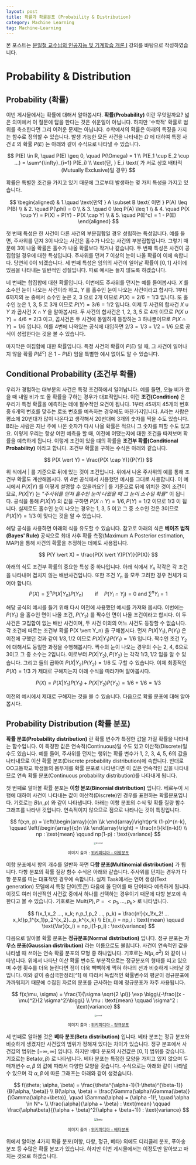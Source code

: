 ```yaml
---
layout: post
title: 확률과 확률분포 (Probability & Distribution)
category: Machine Learning
tag: Machine-Learning
---
```


 본 포스트는  [문일철 교수님의 인공지능 및 기계학습 개론 I](https://www.edwith.org/machinelearning1_17/joinLectures/9738) 강의를 바탕으로 작성하였습니다.



# Probability & Distribution

## Probability (확률)

이번 게시물에서는 확률에 대해서 알아봅시다. **확률(Probability)** 이란 무엇일까요? 넓은 의미에서 이 질문에 답을 한다는 것은 쉬운일이 아닙니다. 하지만 '수학적' 확률로 범위를 축소한다면 그리 어려운 문제는 아닙니다. 수학에서의 확률은 아래의 특징을 가지는 함수로 정의할 수 있습니다. 발생 가능한 모든 사건을 나타내는 $\Omega$ 에 대하여 특정 사건 $E$ 의 확률 $P(E)$ 는 아래와 같이 수식으로 나타낼 수 있습니다.



$$
P(E) \in R, \quad P(E) \geq 0, \quad P(\Omega) = 1 \\
P(E_1 \cup E_2 \cup ...) = \sum^{\infty}_{i=1} P(E_i) \\
\text{단, } E_i \text{ 가 서로 상호 배타적(Mutually Exclusive)일 경우}
$$



확률은 특별한 조건을 가지고 있기 때문에 그로부터 발생하는 몇 가지 특성을 가지고 있습니다.




$$
\begin{aligned}
& 1.\quad \text{만약 } A \subset B \text{ 이면 } P(A) \leq P(B) \\
& 2. \quad P(\phi) = 0 \\
& 3. \quad 0 \leq P(A) \leq 1 \\
& 4. \quad P(X \cup Y) = P(X) + P(Y) - P(X \cap Y) \\
& 5. \quad P(E^c) = 1 - P(E)
\end{aligned}
$$



첫 번째 특성은 한 사건이 다른 사건의 부분집합일 경우 성립하는 특성입니다. 예를 들면, 주사위를 던져 3이 나오는 사건은 홀수가 나오는 사건의 부분집합입니다. 그렇기 때문에 3이 나올 확률은 홀수가 나올 확률보다 작거나 같습니다. 두 번째 특성은 사건이 공집합일 경우에 대한 특성입니다. 주사위를 던져 7 이상의 눈이 나올 확률이 이에 속합니다. 당연히 0이 되겠습니다. 세 번째 특성은 임의의 사건이 일어날 확률이 $[0,1]$ 사이에 있음을 나타내는 일반적인 성질입니다. 따로 예시는 들지 않도록 하겠습니다.

네 번째는 합집합에 대한 확률입니다. 이번에도 주사위를 던지는 예를 들어봅시다. $X$ 를 소수인 눈이 나오는 사건이라 하고, $Y$ 를 홀수인 눈이 나오는 사건이라고 합시다. 1부터 6까지의 눈 중에서 소수인 눈은 2, 3 으로 2개 이므로 $P(X) = 2/6 =1/3$ 입니다. 또 홀수인 눈은 1, 3, 5 로 3개 이므로 $P(Y) = 3/6 = 1/2$ 입니다. 이제 두 사건의 합사건 $X \cup Y$ 과 곱사건 $X \cap Y$ 을 알아봅시다. 두 사건의 합사건은 1, 2, 3, 5 로 4개 이므로 $P(X \cup Y) = 4/6 = 2/3$ 이고, 곱사건은 두 사건에 동일하게 등장하는 3 하나뿐이므로 $P(X \cap Y) = 1/6$ 입니다. 이를 4번에 나와있는 공식에 대입하면 $2/3 = 1/3 + 1/2 - 1/6$ 으로 공식이 성립한다는 것을 볼 수 있습니다.

마지막은 여집합에 대한 확률입니다. 특정 사건의 확률이 $P(E)$ 일 때, 그 사건이 일어나지 않을 확률 $P(E^c)$ 은 $1 - P(E)$ 임을 특별한 예시 없이도 알 수 있습니다. 



## Conditional Probability (조건부 확률)

우리가 경험하는 대부분의 사건은 특정 조건하에서 일어납니다. 예를 들면, 오늘 비가 왔을 때 내일 비가 또 올 확률을 구하는 경우가 대표적입니다. 이런 **조건(Condition)** 은 우리가 특정 확률을 예측하는 데에 필수적인 요건이 됩니다. 1부터 45까지 45개의 번호 중 6개의 번호를 맞추는 로또 번호를 예측하는 경우에도 마찬가지입니다. A라는 사람은 평소에 20번대가 많이 나온다고 생각해서 20번대에 3개의 숫자를 찍을 수도 있습니다. B라는 사람은 지난 주에 나온 숫자가 다시 나올 확률은 적으니 그 숫자를 피할 수도 있고요. 이렇게 우리는 항상 어떤 예측을 할 때, 이전에 어땠는지에 대한 조건을 따져보며 확률을 예측하게 됩니다. 이렇게 조건이 있을 떄의 확률을 **조건부 확률(Conditional Probability)** 이라고 합니다. 조건부 확률을 구하는 수식은 아래와 같습니다. 



$$
P(X \vert Y) = \frac{P(X \cap Y)}{P(Y)}
$$



위 식에서 $\vert$ 를 기준으로 뒤에 있는 것이 조건입니다. 위에서 나온 주사위의 예를 통해 조건부 확률도 계산해봅시다. 위 4번 공식에서 사용했던 예시를 그대로 사용합니다. 이 예시에서 $P(X \vert Y)$ 를 어떻게 설명할 수 있을까요?  $\vert$ 를 기준으로 뒤에 위치한 것이 조건이므로, $P(X \vert Y)$ 는 *"주사위를 던져 홀수인 눈이 나왔을 때 그 눈이 소수일 확률"* 이 됩니다. 공식을 통해 $P(X \vert Y)$ 의 값을 구하면 $P(X \cap Y) = 1/6, P(Y) = 1/2$ 이므로 $1/3$ 이 됩니다. 실제로도 홀수인 눈이 나오는 경우는 1, 3, 5 이고 그 중 소수인 것은 3이므로 $P(X \vert Y) = 1/3$ 이 맞다는 것을 알 수 있습니다.

해당 공식을 사용하면 아래의 식을 유도할 수 있습니다. 참고로 아래의 식은 **베이즈 법칙(Bayes' Rule)** 공식으로 최대 사후 확률 측정(Maximum A Posterior estimation, MAP)을 통해 사건의 확률을 추정하는 데에도 사용됩니다.



$$
P(Y \vert X) = \frac{P(X \vert Y)P(Y)}{P(X)}
$$



아래의 식도 조건부 확률의 중요한 특성 중 하나입니다. 아래 식에서 $Y_n$ 각각은 각 조건을 나타내며 겹치지 않는 배반사건입니다. 또한 조건 $Y_n$ 을 모두 고려한 경우 전체가 되어야 합니다. 
$$
P(X) = \sum^n P(X \vert Y_n)P(Y_n) \qquad \text{if} \quad P(Y_i \cap Y_j) = 0 \text{ and } \sum^n Y_i = 1
$$


해당 공식의 예시를 들기 위해 다시 이전에 사용했던 예시를 가져와 봅시다. 이번에는 $P(Y_1)$ 을 홀수인 면이 나올 조건, $P(Y_2)$ 를 짝수인 면이 나올 조건이라고 합시다. 이 두 사건은 교집합이 없는 배반 사건이며, 두 사건 이외의 어느 사건도 등장할 수 없습니다. 각 조건에 따르는 조건부 확률 P(X \vert Y_n) 을 구해봅시다. 먼저 $P(X \vert Y_1), P(Y_1)$ 은 이전에 구했던 것과 같이 $1/3, 1/2$ 이므로 $P(X \vert Y_1)P(Y_1) = 1/6$ 입니다. 짝수인 조건 $Y_2$ 에 대해서도 동일한 과정을 수행해봅시다. 짝수의 눈이 나오는 경우의 수는 2, 4, 6으로 3이고 그 중 소수는 2입니다. 이로부터 $P(X \vert Y_2), P(Y_2)$ 는 각각 $1/3, 1/2$ 임을 알 수 있습니다. 그리고 둘의 곱하여 $P(X \vert Y_2)P(Y_2) = 1/6$ 도 구할 수 있습니다. 이제 최종적인 $P(X) = 1/3$ 가 제대로 구해지는지 아래 수식을 따라가며 알아봅시다.


$$
P(X) = P(X|Y_1)P(Y_1) + P(X|Y_2)P(Y_2) = 1/6 + 1/6 = 1/3
$$


이전의 예시에서 제대로 구해지는 것을 볼 수 있습니다. 다음으로 확률 분포에 대해 알아봅시다.



## Probability Distribution (확률 분포)

**확률 분포(Probability distribution)** 란 확률 변수가 특정한 값을 가질 확률을 나타내는 함수입니다. 이 특정한 값은 연속적(Continuous)일 수도 있고 이산적(Discrete)일 수도 있습니다. 예를 들어, 주사위를 던지는 행위는 확률 변수가 1, 2, 3, 4, 5, 6의 값을 나타내므로 이산 확률 분포(Discrete probability distribution)에 속합니다. 반대로 OO고등학교 학생들의 몸무게를 확률 분포로 나타낸다면 이 값은 연속적인 값을 나타내므로 연속 확률 분포(Continuous probability distribution)를 나타내게 됩니다.



첫 번째로 알아볼 확률 분포는 **이항 분포(Binomial distribution)** 입니다. 베르누이 시행에 대하여 사건이 나타내는 값이 이산적(Discrete)인 경우를 표현하는 확률분포입니다. 기호로는 $B(n,p)$ 와 같이 나타냅니다. 아래는 이항 분포의 수식 및 확률 질량 함수 그래프를 나타낸 것입니다. 연속적이지 않으므로 점으로 나타나는 것이 특징입니다.


$$
f(x;n, p) = \left(\begin{array}{c}n \\k \end{array}\right)p^k (1-p)^{n-k}, \qquad \left(\begin{array}{c}n \\k \end{array}\right) = \frac{n!}{k!(n-k)!} \\
np : \text{mean} \qquad np(1-p) : \text{variance}
$$


<p align="center"><img src="https://upload.wikimedia.org/wikipedia/commons/thumb/7/75/Binomial_distribution_pmf.svg/1920px-Binomial_distribution_pmf.svg.png" alt="binomial" style="zoom: 33%;" /></p>

<p align="center" style="font-size:80%">이미지 출처 : <a href="https://ko.wikipedia.org/wiki/%EC%9D%B4%ED%95%AD_%EB%B6%84%ED%8F%AC">위키피디아 - 이항분포</a></p>

이항 분포에서 항의 개수를 일반화 하면 **다항 분포(Multinomial distribution)** 가 됩니다. 다항 분포의 확률 질량 함수 수식은 아래와 같습니다. 주사위를 던지는 경우가 다항 분포를 띠는 대표적인 경우에 속합니다. 실제 Task에서는 언어 생성(Text generation) 모델에서 특정 단어(토큰) 다음에 올 단어를 매 단어마다 예측하게 됩니다. 이것도 여러 이산적인 사건값 중에서 하나를 선택하는 경우이기 때문에 다항 분포에 속한다고 볼 수 있습니다. 기호로는 $\text{Mult}(P), P=<p_1, ... , p_k>$ 로 나타냅니다.


$$
f(x_1,x_2 ..., x_k; n,p_1,p_2 ..., p_k) = \frac{n!}{x_1!x_2! ... x_k!}p_1^{x_1}p_2^{x_2}...p_k^{x_k} \\
E(x_i) = np_i : \text{mean} \qquad \text{Var}(x_i) = np_i(1-p_i) : \text{variance}
$$


다음으로 알아볼 확률 분포는 **정규분포(Normal distribution)** 입니다. 정규 분포는 **가우스 분포(Gaussian distribution)** 라는 이름으로도 불립니다. 사건이 연속적인 값을 나타낼 때 쓰이는 연속 확률 분포의 모형 중 하나입니다. 기호로는 $N(\mu, \sigma^2)$ 와 같이 나타냅니다. 위에서 나타난 이산 확률 변수도 부분적으로는 정규분포의 형태를 띠고 있으며 수행 횟수를 더욱 늘린다면 점이 더욱 빽빽하게 찍혀 하나의 선과 비슷하게 나타날 것입니다. 이와 같이 중심극한정리[^1] 에 따라서 독립적인 확률변수의 평균이 정규분포에 가까워지기 때문에 수집된 자료의 분포를 근사하는 데에 정규분포가 자주 사용됩니다.


$$
f(x;\mu, \sigma) = \frac{1}{\sigma \sqrt{2 \pi}} \exp \bigg\{-\frac{(x - \mu)^2}{2 \sigma^2}\bigg\} \\
\mu : \text{mean} \qquad \sigma^2 : \text{variance}
$$


<p align="center"><img src="https://upload.wikimedia.org/wikipedia/commons/thumb/7/74/Normal_Distribution_PDF.svg/1920px-Normal_Distribution_PDF.svg.png" alt="normal" style="zoom:33%;" /></p>

<p align="center" style="font-size:80%">이미지 출처 : <a href="https://ko.wikipedia.org/wiki/%EC%A0%95%EA%B7%9C_%EB%B6%84%ED%8F%AC">위키피디아 - 정규분포</a></p>



세 번째로 알아볼 것은 **베타 분포(Beta distribution)** 입니다. 베타 분포는 정규 분포와 비슷하게 생겼지만 사건값의 범위가 정해져 있다는 차이가 있습니다. 정규 분포에서 사건값의 범위는 $[-\infty, \infty]$ 입니다. 하지만 베타 분포의 사건값은 $[0,1]$ 범위를 갖습니다. 기호로는 $\text{Beta} (\alpha, \beta)$ 로 나타냅니다. 베타 분포는 특정한 모양을 가지고 있지 않으며 두 매개변수 $\alpha, \beta$ 의 값에 따라서 다양한 모양을 갖습니다. 수식으로는 아래와 같이 나타낼 수 있으며 각 $\alpha, \beta$ 에 따른 그래프는 아래와 같이 생겼습니다.


$$
f(\theta; \alpha, \beta) = \frac{\theta^{\alpha-1}(1-\theta)^{\beta-1}}{B(\alpha, \beta)} \\
B(\alpha, \beta) = \frac{\Gamma(\alpha)\Gamma(\beta)}{\Gamma(\alpha+\beta)}, \quad \Gamma(\alpha) = (\alpha -1)!, \quad \alpha \in N^+ \\
\frac{\alpha}{\alpha + \beta} : \text{mean} \qquad \frac{\alpha\beta}{(\alpha + \beta)^2(\alpha + \beta+1)} : \text{variance}
$$

<p align="center"><img src="https://upload.wikimedia.org/wikipedia/commons/thumb/f/f3/Beta_distribution_pdf.svg/1280px-Beta_distribution_pdf.svg.png" alt="beta" style="zoom: 50%;" /></p>

<p align="center" style="font-size:80%">이미지 출처 : <a href="https://ko.wikipedia.org/wiki/%EB%B2%A0%ED%83%80_%EB%B6%84%ED%8F%AC">위키피디아 - 베타분포</a></p>




위에서 알아본 4가지 확률 분포(이항, 다항, 정규, 베타) 외에도 디리클레 분포, 푸아송 분포 등 수많은 확률 분포가 있습니다. 하지만 이번 게시물에서는 이정도만 알아보고 마치는 것으로 하겠습니다.

